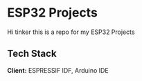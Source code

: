 
# ESP32 Projects

Hi tinker this is a repo for my ESP32 Projects




## Tech Stack

**Client:** ESPRESSIF IDF, Arduino IDE

